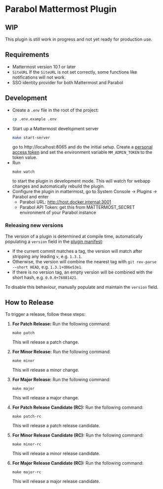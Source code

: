 # Parabol Mattermost Plugin

## WIP ##

This plugin is still work in progress and not yet ready for production use.

## Requirements

- Mattermost version 10.1 or later
- `SiteURL` If the `SiteURL` is not set correctly, some functions like notifications will not work.
- SSO identity provider for both Mattermost and Parabol

## Development

- Create a `.env` file in the root of the project:
  ```bash
  cp .env.example .env
  ```
- Start up a Mattermost development server
  ```bash
  make start-server
  ```
  go to http://localhost:8065 and do the initial setup. Create a [personal access token](https://docs.mattermost.com/developer/personal-access-tokens.html)
  and set the environment variable `MM_ADMIN_TOKEN` to the token value.
- Run 
  ```
  make watch
  ```
  to start the plugin in development mode. This will watch for webapp changes and automatically rebuild the plugin.
- Configure the plugin in mattermost, go to System Console -> Plugins -> Parabol and enter
  - Parabol URL: http://host.docker.internal:3001
  - Parabol API Token: get this from MATTERMOST_SECRET environment of your Parabol instance

### Releasing new versions

The version of a plugin is determined at compile time, automatically populating a `version` field in the [plugin manifest](plugin.json):
* If the current commit matches a tag, the version will match after stripping any leading `v`, e.g. `1.3.1`.
* Otherwise, the version will combine the nearest tag with `git rev-parse --short HEAD`, e.g. `1.3.1+d06e53e1`.
* If there is no version tag, an empty version will be combined with the short hash, e.g. `0.0.0+76081421`.

To disable this behaviour, manually populate and maintain the `version` field.

## How to Release

To trigger a release, follow these steps:

1. **For Patch Release:** Run the following command:
    ```
    make patch
    ```
   This will release a patch change.

2. **For Minor Release:** Run the following command:
    ```
    make minor
    ```
   This will release a minor change.

3. **For Major Release:** Run the following command:
    ```
    make major
    ```
   This will release a major change.

4. **For Patch Release Candidate (RC):** Run the following command:
    ```
    make patch-rc
    ```
   This will release a patch release candidate.

5. **For Minor Release Candidate (RC):** Run the following command:
    ```
    make minor-rc
    ```
   This will release a minor release candidate.

6. **For Major Release Candidate (RC):** Run the following command:
    ```
    make major-rc
    ```
   This will release a major release candidate.

